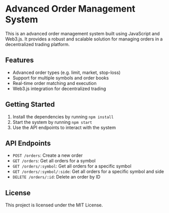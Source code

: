 Advanced Order Management System
=============================

This is an advanced order management system built using JavaScript and Web3.js. It provides a robust and scalable solution for managing orders in a decentralized trading platform.

Features
--------

* Advanced order types (e.g. limit, market, stop-loss)
* Support for multiple symbols and order books
* Real-time order matching and execution
* Web3.js integration for decentralized trading

Getting Started
---------------

1. Install the dependencies by running `npm install`
2. Start the system by running `npm start`
3. Use the API endpoints to interact with the system

API Endpoints
-------------

* `POST /orders`: Create a new order
* `GET /orders`: Get all orders for a symbol
* `GET /orders/:symbol`: Get all orders for a specific symbol
* `GET /orders/:symbol/:side`: Get all orders for a specific symbol and side
* `DELETE /orders/:id`: Delete an order by ID

License
-------

This project is licensed under the MIT License.
